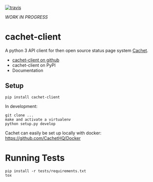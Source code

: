 
[![travis](https://api.travis-ci.org/ZettaIO/cachet-client.svg?branch=master)](https://travis-ci.org/ZettaIO/cachet-client)

*WORK IN PROGRESS*

# cachet-client

A python 3 API client for then open source status page system
[Cachet](https://github.com/CachetHQ/Cachet).

* [cachet-client on github](https://github.com/ZettaIO/cachet-client)
* cachet-client on PyPI
* Documentation

## Setup

```
pip install cachet-client
```

In development:

```
git clone ...
make and activate a virtualenv
python setup.py develop
```

Cachet can easily be set up locally with docker: https://github.com/CachetHQ/Docker

# Running Tests

```
pip install -r tests/requirements.txt
tox
```